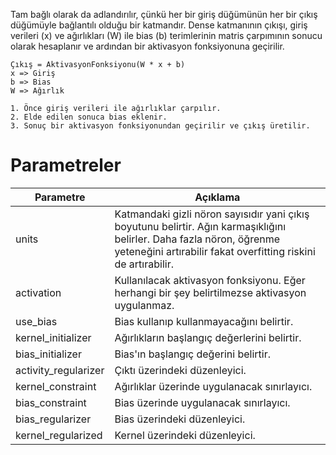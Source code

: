 Tam bağlı olarak da adlandırılır, çünkü her bir giriş düğümünün her bir çıkış düğümüyle bağlantılı olduğu bir katmandır. Dense katmanının çıkışı, giriş verileri (x) ve ağırlıkları (W) ile bias (b) terimlerinin matris çarpımının sonucu olarak hesaplanır ve ardından bir aktivasyon fonksiyonuna geçirilir.

```shell
Çıkış = AktivasyonFonksiyonu(W * x + b)
x => Giriş
b => Bias
W => Ağırlık

1. Önce giriş verileri ile ağırlıklar çarpılır.
2. Elde edilen sonuca bias eklenir.
3. Sonuç bir aktivasyon fonksiyonundan geçirilir ve çıkış üretilir.
```

# Parametreler

| Parametre | Açıklama |
| ---- | ---- |
| units | Katmandaki gizli nöron sayısıdır yani çıkış boyutunu belirtir. Ağın karmaşıklığını belirler. Daha fazla nöron, öğrenme yeteneğini artırabilir fakat overfitting riskini de artırabilir. |
| activation | Kullanılacak aktivasyon fonksiyonu. Eğer herhangi bir şey belirtilmezse aktivasyon uygulanmaz. |
| use_bias | Bias kullanıp kullanmayacağını belirtir. |
| kernel_initializer | Ağırlıkların başlangıç değerlerini belirtir. |
| bias_initializer | Bias'ın başlangıç değerini belirtir. |
| activity_regularizer | Çıktı üzerindeki düzenleyici. |
| kernel_constraint | Ağırlıklar üzerinde uygulanacak sınırlayıcı. |
| bias_constraint | Bias üzerinde uygulanacak sınırlayıcı. |
| bias_regularizer | Bias üzerindeki düzenleyici. |
| kernel_regularized | Kernel üzerindeki düzenleyici. |
